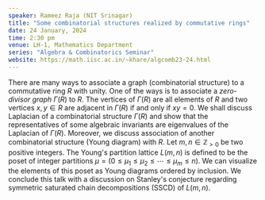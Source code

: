 ```yaml
---
speaker: Rameez Raja (NIT Srinagar)
title: "Some combinatorial structures realized by commutative rings"
date: 24 January, 2024
time: 2:30 pm
venue: LH-1, Mathematics Department
series: "Algebra & Combinatorics Seminar"
website: https://math.iisc.ac.in/~khare/algcomb23-24.html
---
```


There are many ways to associate a graph (combinatorial structure) to a
commutative ring $R$ with unity. One of the ways is to associate a
_zero-divisor graph_ $\Gamma(R)$ to $R$. The vertices of $\Gamma(R)$
are all elements of $R$ and two vertices $x, y \in R$ are adjacent in
$\Gamma(R)$ if and only if $xy = 0$. We shall discuss Laplacian of a
combinatorial structure $\Gamma(R)$ and show that the representatives of
some algebraic invariants are eigenvalues of the Laplacian of
$\Gamma(R)$. Moreover, we discuss association of another combinatorial
structure (Young diagram) with $R$. Let $m, n \in \mathbb{Z}_{>0}$ be two
positive integers. The Young's partition lattice $L(m,n)$ is defined to
be the poset of integer partitions $\mu = (0 \leq \mu_1 \leq \mu_2 \leq
\cdots \leq \mu_m \leq n)$. We can visualize the elements of this poset
as Young diagrams ordered by inclusion. We conclude this talk with a
discussion on Stanley's conjecture regarding symmetric saturated chain
decompositions (SSCD) of $L(m,n)$.
